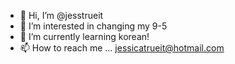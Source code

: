 - 👋 Hi, I’m @jesstrueit
- 👀 I’m interested in changing my 9-5
- 🌱 I’m currently learning korean!
- 📫 How to reach me ... jessicatrueit@hotmail.com

<!---
jesstrueit/jesstrueit is a ✨ special ✨ repository because its `README.md` (this file) appears on your GitHub profile.
You can click the Preview link to take a look at your changes.
--->
